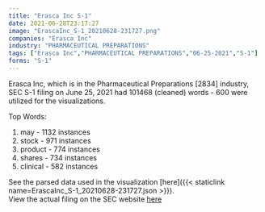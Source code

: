 ```yaml
---
title: "Erasca Inc S-1"
date: 2021-06-28T23:17:27
image: "ErascaInc_S-1_20210628-231727.png"
companies: "Erasca Inc"
industry: "PHARMACEUTICAL PREPARATIONS"
tags: ["Erasca Inc","PHARMACEUTICAL PREPARATIONS","06-25-2021","S-1"]
forms: "S-1"
---
```

Erasca Inc, which is in the Pharmaceutical Preparations [2834] industry, SEC S-1 filing on June 25, 2021 had 101468 (cleaned) words - 600 were utilized for the visualizations.

Top Words:
1. may - 1132 instances
2. stock - 971 instances
3. product - 774 instances
4. shares - 734 instances
5. clinical - 582 instances


See the parsed data used in the visualization [here]({{< staticlink name=ErascaInc_S-1_20210628-231727.json >}}).  
View the actual filing on the SEC website [here](https://www.sec.gov/Archives/edgar/data/1761918/0001193125-21-200537.txt)
